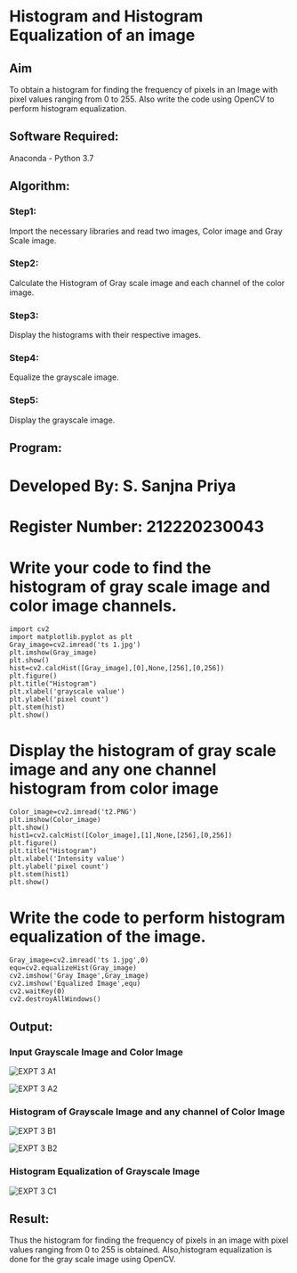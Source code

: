 # Histogram and Histogram Equalization of an image
## Aim
To obtain a histogram for finding the frequency of pixels in an Image with pixel values ranging from 0 to 255. Also write the code using OpenCV to perform histogram equalization.

## Software Required:
Anaconda - Python 3.7

## Algorithm:
### Step1:
Import the necessary libraries and read two images, Color image and Gray Scale image.

### Step2:
Calculate the Histogram of Gray scale image and each channel of the color image.

### Step3:
Display the histograms with their respective images.

### Step4:
Equalize the grayscale image.

### Step5:
Display the grayscale image.

## Program:

# Developed By: S. Sanjna Priya
# Register Number: 212220230043

# Write your code to find the histogram of gray scale image and color image channels.
```
import cv2
import matplotlib.pyplot as plt
Gray_image=cv2.imread('ts 1.jpg')
plt.imshow(Gray_image)
plt.show()
hist=cv2.calcHist([Gray_image],[0],None,[256],[0,256])
plt.figure()
plt.title("Histogram")
plt.xlabel('grayscale value')
plt.ylabel('pixel count')
plt.stem(hist)
plt.show()
```

# Display the histogram of gray scale image and any one channel histogram from color image
```
Color_image=cv2.imread('t2.PNG')
plt.imshow(Color_image)
plt.show()
hist1=cv2.calcHist([Color_image],[1],None,[256],[0,256])
plt.figure()
plt.title("Histogram")
plt.xlabel('Intensity value')
plt.ylabel('pixel count')
plt.stem(hist1)
plt.show()
```

# Write the code to perform histogram equalization of the image. 
```
Gray_image=cv2.imread('ts 1.jpg',0)
equ=cv2.equalizeHist(Gray_image)
cv2.imshow('Gray Image',Gray_image)
cv2.imshow('Equalized Image',equ)
cv2.waitKey(0)
cv2.destroyAllWindows()
```

## Output:
### Input Grayscale Image and Color Image
![EXPT 3 A1](https://user-images.githubusercontent.com/75234965/165235447-33a00aa9-77ae-40fa-9d8d-9b054d641e5e.PNG)

![EXPT 3 A2](https://user-images.githubusercontent.com/75234965/165235470-9d2a08b6-f573-4cbc-9810-9f69ff5f3572.PNG)

### Histogram of Grayscale Image and any channel of Color Image

![EXPT 3 B1](https://user-images.githubusercontent.com/75234965/165235507-88165bdf-689c-49f2-b320-f9a7fad8b12a.PNG)

![EXPT 3 B2](https://user-images.githubusercontent.com/75234965/165235524-e38b6c0b-5608-48ef-a536-d7a61419da06.PNG)

### Histogram Equalization of Grayscale Image

![EXPT 3 C1](https://user-images.githubusercontent.com/75234965/165235555-88b36952-8f81-4912-88c3-b8740b08d85e.PNG)


## Result: 
Thus the histogram for finding the frequency of pixels in an image with pixel values ranging from 0 to 255 is obtained. Also,histogram equalization is done for the gray scale image using OpenCV.
